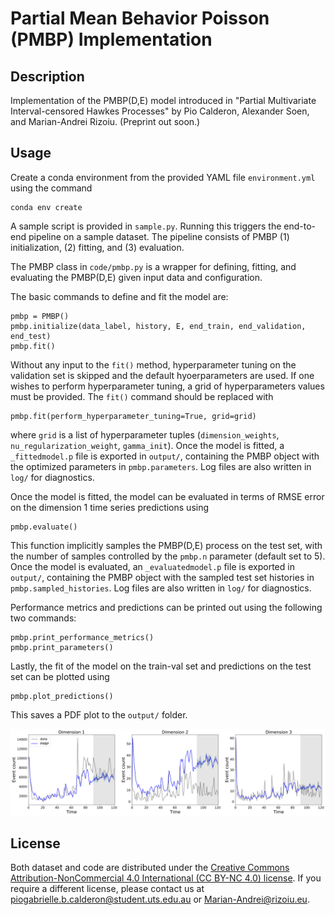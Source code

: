 # Partial Mean Behavior Poisson (PMBP) Implementation

## Description 

Implementation of the PMBP(D,E) model introduced in "Partial Multivariate Interval-censored Hawkes Processes" by Pio Calderon, Alexander Soen, and Marian-Andrei Rizoiu. (Preprint out soon.)

## Usage

Create a conda environment from the provided YAML file `environment.yml` using the command

```
conda env create
```

A sample script is provided in `sample.py`. Running this triggers the end-to-end pipeline on a sample dataset. The pipeline consists of PMBP (1) initialization, (2) fitting, and (3) evaluation.

The PMBP class in `code/pmbp.py` is a wrapper for defining, fitting, and evaluating the PMBP(D,E) given input data and configuration.

The basic commands to define and fit the model are:

```
pmbp = PMBP()
pmbp.initialize(data_label, history, E, end_train, end_validation, end_test)
pmbp.fit()
```

Without any input to the `fit()` method, hyperparameter tuning on the validation set is skipped and the default hyoerparameters are used. If one wishes to perform hyperparameter tuning, a grid of hyperparameters values must be provided. The `fit()` command should be replaced with

```
pmbp.fit(perform_hyperparameter_tuning=True, grid=grid)
```

where `grid` is a list of hyperparameter tuples (`dimension_weights`, `nu_regularization_weight`, `gamma_init`). Once the model is fitted, a `_fittedmodel.p` file is exported in `output/`, containing the PMBP object with the optimized parameters in `pmbp.parameters`. Log files are also written in `log/` for diagnostics.

Once the model is fitted, the model can be evaluated in terms of RMSE error on the dimension 1 time series predictions using

```
pmbp.evaluate()
```

This function implicitly samples the PMBP(D,E) process on the test set, with the number of samples controlled by the `pmbp.n` parameter (default set to 5). Once the model is evaluated, an `_evaluatedmodel.p` file is exported in `output/`, containing the PMBP object with the sampled test set histories in `pmbp.sampled_histories`. Log files are also written in `log/` for diagnostics.

Performance metrics and predictions can be printed out using the following two commands:

```
pmbp.print_performance_metrics()
pmbp.print_parameters()
```

Lastly, the fit of the model on the train-val set and predictions on the test set can be plotted using

```
pmbp.plot_predictions()
```

This saves a PDF plot to the `output/` folder.

![png](util/sample_E12.png)


## License

Both dataset and code are distributed under the [Creative Commons Attribution-NonCommercial 4.0 International (CC BY-NC 4.0) license](https://creativecommons.org/licenses/by-nc/4.0/). If you require a different license, please contact us at <piogabrielle.b.calderon@student.uts.edu.au>
or <Marian-Andrei@rizoiu.eu>.

